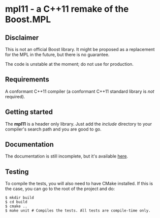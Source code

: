 # mpl11 - a C++11 remake of the Boost.MPL


## Disclaimer
This is not an official Boost library. It might be proposed as a replacement
for the MPL in the future, but there is no guarantee.

The code is unstable at the moment; do not use for production.


## Requirements
A conformant C++11 compiler (a conformant C++11 standard library
is _not_ required).


## Getting started
The __mpl11__ is a header only library. Just add the _include_ directory to
your compiler's search path and you are good to go.


## Documentation
The documentation is still incomplete, but it's available
[here](http://ldionne.github.io/mpl11).


## Testing
To compile the tests, you will also need to have CMake installed.
If this is the case, you can go to the root of the project and do:

    $ mkdir build
    $ cd build
    $ cmake ..
    $ make unit # Compiles the tests. All tests are compile-time only.

